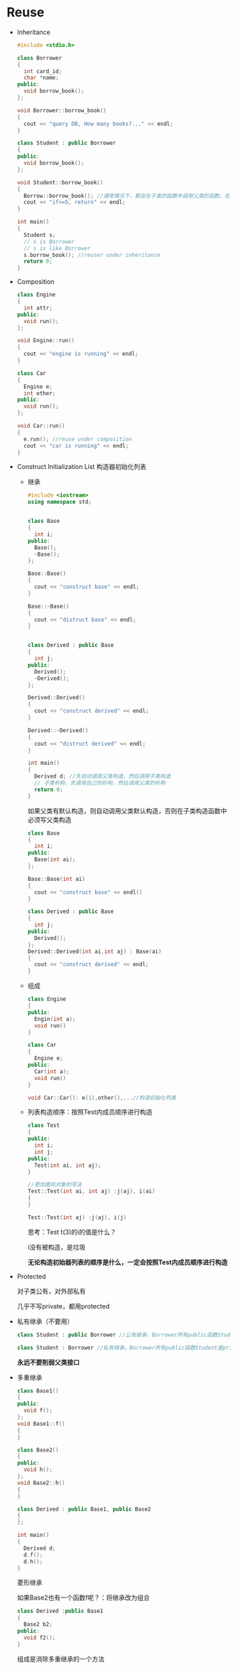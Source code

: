 # Reuse

+ Inheritance

  ```cpp
  #include <stdio.h>
  
  class Borrower
  {
    int card_id;
    char *name;
  public:
    void borrow_book();
  };
  
  void Borrower::borrow_book()
  {
    cout << "query DB, How many books?..." << endl;
  }
  
  class Student : public Borrower
  {
  public:
    void borrow_book();
  };
  
  void Student::borrow_book()
  {
    Borrow::borrow_book(); //通常情况下，都会在子类的函数中调用父类的函数，在父类的基础上加东西
    cout << "if>=5, return" << endl;
  }
  
  int main()
  {
    Student s;
    // s is Borrower
    // s is like Borrower
    s.borrow_book(); //reuser under inheritance
    return 0;
  }
  ```

+ Composition

  ```cpp
  class Engine
  {
    int attr;
  public:
    void run();
  };
  
  void Engine::run()
  {
    cout << "engine is running" << endl;
  }
  
  class Car
  {
    Engine e;
    int other;
  public:
    void run();
  };
  
  void Car::run()
  {
    e.run(); //reuse under composition
    cout << "car is running" << endl;
  }
  ```

+ Construct Initialization List 构造器初始化列表

  + 继承

    ```cpp
    #include <iostream>
    using namespace std;
    
    
    class Base
    {
      int i;
    public:
      Base();
      ~Base();
    };
    
    Base::Base()
    {
      cout << "construct base" << endl;
    }
    
    Base::~Base()
    {
      cout << "distruct base" << endl;
    }
    
    
    class Derived : public Base
    {
      int j;
    public:
      Derived();
      ~Derived();
    };
    
    Derived::Derived()
    {
      cout << "construct derived" << endl;
    }
    
    Derived::~Derived()
    {
      cout << "distruct derived" << endl;
    }
    
    int main()
    {
      Derived d; //先自动调用父类构造，然后调用子类构造
      // 子类析构，先调用自己的析构，然后调用父类的析构
      return 0;
    }
    ```

    如果父类有默认构造，则自动调用父类默认构造，否则在子类构造函数中必须写父类构造

    ```cpp
    class Base
    {
      int i;
    public:
      Base(int ai);
    };
    
    Base::Base(int ai)
    {
      cout << "construct base" << endl()
    }
    
    class Derived : public Base
    {
      int j;
    public:
      Derived();
    };
    Derived::Derived(int ai,int aj) : Base(ai)
    {
      cout << "construct derived" << endl;
    }
    ```

  + 组成

    ```cpp
    class Engine
    {
    public:
      Engin(int a);
      void run()
    }
    
    class Car
    {
      Engine e;
    public:
      Car(int a);
      void run()
    }
    
    void Car::Car(): e(1),other(),...//构造初始化列表
    ```

  + 列表构造顺序：按照Test内成员顺序进行构造

    ```cpp
    class Test
    {
    public:
      int i;
      int j;
    public:
      Test(int ai, int aj);
    }
    
    //更加面向对象的写法
    Test::Test(int ai, int aj) :j(aj), i(ai)
    {
    }
    ```

    ```cpp
    Test::Test(int aj) :j(aj), i(j)
    ```

    思考：Test t(3)的i的值是什么？

    i没有被构造，是垃圾

    **无论构造初始器列表的顺序是什么，一定会按照Test内成员顺序进行构造**

+ Protected

  对子类公有，对外部私有

  几乎不写private，都用protected

+ 私有继承（不要用）

  ```cpp
  class Student : public Borrower //公有继承，Borrower所有public函数Student也是public
  
  class Student : Borrower //私有继承，Borrower所有public函数Student是private
  ```

  **永远不要削弱父类接口**

+ 多重继承

  ```cpp
  class Base1()
  {
  public:
    void f();
  };
  void Base1::f()
  {
  }
  
  class Base2()
  {
  public:
    void h();
  };
  void Base2::h()
  {
  }
  
  class Derived : public Base1, public Base2
  {
  };
  
  int main()
  {
    Derived d;
    d.f();
    d.h();
  }
  ```

  菱形继承

  如果Base2也有一个函数f呢？：将继承改为组合

  ```cpp
  class Derived :public Base1
  {
    Base2 b2;
  public:
    void f2();
  }
  ```

  组成是消除多重继承的一个方法